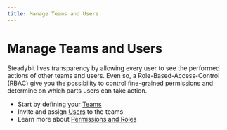 ```yaml
---
title: Manage Teams and Users
---
```


# Manage Teams and Users

Steadybit lives transparency by allowing every user to see the performed actions of other teams and users. Even so, a Role-Based-Access-Control (RBAC) give you the possibility to control fine-grained permissions and determine on which parts users can take action.

* Start by defining your [Teams](../../install-and-configure/manage-teams-and-users/teams.md)
* Invite and assign [Users](../../install-and-configure/manage-teams-and-users/users.md) to the teams
* Learn more about [Permissions and Roles](../../install-and-configure/manage-teams-and-users/permissions.md)
